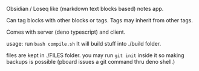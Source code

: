 Obsidian / Loseq  like (markdown text blocks based) notes app.

Can tag blocks with other blocks or tags.
Tags may inherit from other tags.

Comes with server (deno typescript) and client.

usage:
run  `bash compile.sh`
It will build stuff into ./build folder.

files are kept in ./FILES folder.
you may run `git init` inside it so making backups is possible (pboard issues a git command thru deno shell.)